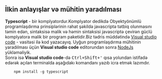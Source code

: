 ## İlkin anlayışlar və mühitin yaradılması

**Typescript** - bir  komplyatordur.Komplyator dedikdə Obyektyönümlü programlaşdırma prinsiplərinin rahat şəkildə javascriptə tətbiq olunmasını təmin edən, sintaksisə malik və həmin sintaksisi javascriptə çevirən güclü komplyatora malik bir program paketidir.Biz tədris müddətində [Visual studio code](https://code.visualstudio.com/download) - vasitəsi ilə kod yazacayıq.
Uyğun programlaşdırma mühitinin yaradılması üçün **Visual studio code** editorundan sonra [NodeJs](https://nodejs.org/en) yükləməliyik.  
    Sonra isə **Visual studio code**-də <kbd>Ctrl+Shift+'</kbd> qısa yolundan istifadə edərək açılan terminalda aşağıdakı komandanı yazıb icra etmək lazımdır.  

```html
    npm install -g typescript
```
